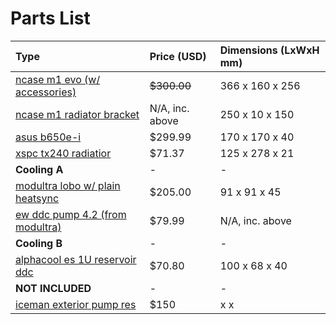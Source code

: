 # Parts List

Type|Price (USD)|Dimensions (LxWxH mm)
:---|:---|:---
[ncase m1 evo (w/ accessories)](https://ncased.com/collections/m1evo/products/m1evo-angled-kit-black-color) | ~~$300.00~~ | 366 x 160 x 256
[ncase m1 radiator bracket]() | N/A, inc. above | 250 x 10 x 150
[asus b650e-i](https://rog.asus.com/us/motherboards/rog-strix/rog-strix-b650e-i-gaming-wifi-model/) | $299.99 | 170 x 170 x 40
[xspc tx240 radiatior](https://www.xs-pc.com/radiators-tx-series/tx240-ultrathin-radiator) | $71.37 | 125 x 278 x 21 
**Cooling A** | - | - 
[modultra lobo w/ plain heatsync](https://modultra.com/shop/ols/products/modultra-pump-block-plain-heatsink-combo) | $205.00 | 91 x 91 x 45
[ew ddc pump 4.2 (from modultra)](https://modultra.com/shop/ols/products/ddc-4-2) | $79.99 | N/A, inc. above
**Cooling B** | - | -
[alphacool es 1U reservoir ddc](https://shop.alphacool.com/en/shop/reservoirs-distro-plates/other-reservoirs/15377-alphacool-es-reservoir-1u-ddc-version?currency=3) | $70.80 | 100 x 68 x 40
**NOT INCLUDED** | - | -
[iceman exterior pump res](https://www.icemancooler.com/page84.html?product_id=228&_l=en) | $150 | x x 
